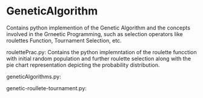 # GeneticAlgorithm
Contains python implemention of the Genetic Algorithm and the concepts involved in the Grneetic Programming, such as selection operators like roulettes Function, Tournament Selection, etc.

roulettePrac.py: Contains the python implemntation of the roulette funcction with initial random population and further roulette selection along with the pie chart representation depicting the probability distribution.

geneticAlgorithms.py:

genetic-roullete-tournament.py:
